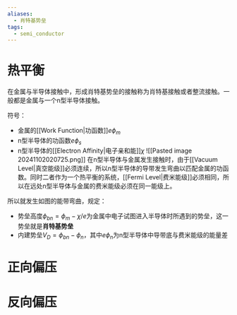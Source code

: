 ```yaml
---
aliases:
  - 肖特基势垒
tags:
  - semi_conductor
---
```

# 热平衡

在金属与半导体接触中，形成肖特基势垒的接触称为肖特基接触或者整流接触。一般都是金属与一个n型半导体接触。

符号：
- 金属的[[Work Function|功函数]]$e\phi_m$
- n型半导体的功函数$e\phi_s$
- n型半导体的[[Electron Affinity|电子亲和能]]$\chi$
![[Pasted image 20241102020725.png]]
在n型半导体与金属发生接触时，由于[[Vacuum Level|真空能级]]必须连续，所以n型半导体的导带发生弯曲以匹配金属的功函数。同时二者作为一个热平衡的系统，[[Fermi Level|费米能级]]必须相同，所以在远处n型半导体与金属的费米能级必须在同一能级上。

所以就发生如图的能带弯曲，规定：
- 势垒高度$\phi_{bn}=\phi_m-\chi /e$为金属中电子试图进入半导体时所遇到的势垒，这一势垒就是**肖特基势垒**
- 内建势垒$V_D=\phi_{bn}-\phi_n$，其中$e\phi_n$为n型半导体中导带底与费米能级的能量差

# 正向偏压

# 反向偏压